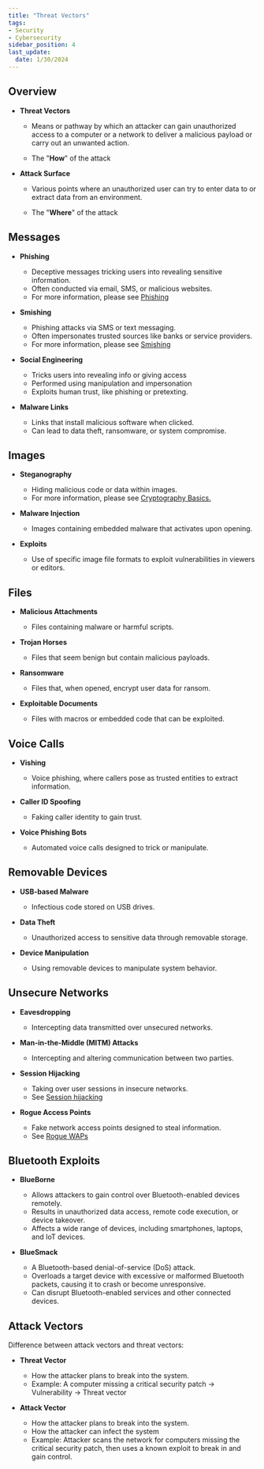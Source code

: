 ```yaml
---
title: "Threat Vectors"
tags: 
- Security
- Cybersecurity
sidebar_position: 4
last_update:
  date: 1/30/2024
---
```


    
## Overview

- **Threat Vectors**

    - Means or pathway by which an attacker can gain unauthorized access to a computer or a network to deliver a malicious payload or carry out an unwanted action.

    - The "**How**" of the attack

- **Attack Surface** 

    - Various points where an unauthorized user can try to enter data to or extract data from an environment.

    - The "**Where**" of the attack

## Messages 

- **Phishing** 
    - Deceptive messages tricking users into revealing sensitive information.
    - Often conducted via email, SMS, or malicious websites.
    - For more information, please see [Phishing](/docs/007-Cybersecurity/013-List-of-Attacks/003-Social-Engineering-Attacks.md#phishing)

- **Smishing** 
    - Phishing attacks via SMS or text messaging.
    - Often impersonates trusted sources like banks or service providers.
    - For more information, please see [Smishing](/docs/007-Cybersecurity/013-List-of-Attacks/003-Social-Engineering-Attacks.md#phishing)

- **Social Engineering** 
    - Tricks users into revealing info or giving access 
    - Performed using manipulation and impersonation
    - Exploits human trust, like phishing or pretexting.

- **Malware Links** 
    - Links that install malicious software when clicked.
    - Can lead to data theft, ransomware, or system compromise.


## Images 

- **Steganography** 
    - Hiding malicious code or data within images.
    - For more information, please see [Cryptography Basics.](/docs/007-Cybersecurity/005-Cryptography/001-Cryptography-Basics.md#steganography)

- **Malware Injection** 
    - Images containing embedded malware that activates upon opening.

- **Exploits** 
    - Use of specific image file formats to exploit vulnerabilities in viewers or editors.


## Files

- **Malicious Attachments** 
    - Files containing malware or harmful scripts.

- **Trojan Horses** 
    - Files that seem benign but contain malicious payloads.

- **Ransomware** 
    - Files that, when opened, encrypt user data for ransom.

- **Exploitable Documents** 
    - Files with macros or embedded code that can be exploited.


## Voice Calls

- **Vishing** 
    - Voice phishing, where callers pose as trusted entities to extract information.

- **Caller ID Spoofing** 
    - Faking caller identity to gain trust.

- **Voice Phishing Bots** 
    - Automated voice calls designed to trick or manipulate.


## Removable Devices

- **USB-based Malware** 
    - Infectious code stored on USB drives.

- **Data Theft** 
    - Unauthorized access to sensitive data through removable storage.

- **Device Manipulation** 
    - Using removable devices to manipulate system behavior.


## Unsecure Networks

- **Eavesdropping** 
    - Intercepting data transmitted over unsecured networks.

- **Man-in-the-Middle (MITM) Attacks** 
    - Intercepting and altering communication between two parties.

- **Session Hijacking** 
    - Taking over user sessions in insecure networks.
    - See [Session hijacking](/docs/007-Cybersecurity/013-List-of-Attacks/005-Spoofing-Attacks.md#session-hijacking)

- **Rogue Access Points** 
    - Fake network access points designed to steal information.
    - See [Rogue WAPs](/docs/007-Cybersecurity/013-List-of-Attacks/009-Wireless-Attacks.md#rogue-access-points-rogue-waps)


## Bluetooth Exploits 

- **BlueBorne** 

    - Allows attackers to gain control over Bluetooth-enabled devices remotely.
    - Results in unauthorized data access, remote code execution, or device takeover.
    - Affects a wide range of devices, including smartphones, laptops, and IoT devices.

- **BlueSmack** 

    - A Bluetooth-based denial-of-service (DoS) attack.
    - Overloads a target device with excessive or malformed Bluetooth packets, causing it to crash or become unresponsive.
    - Can disrupt Bluetooth-enabled services and other connected devices.

## Attack Vectors 

Difference between attack vectors and threat vectors:

- **Threat Vector**

    - How the attacker plans to break into the system.
    - Example: A computer missing a critical security patch -> Vulnerability -> Threat vector

- **Attack Vector**

    - How the attacker plans to break into the system.
    - How the attacker can infect the system
    - Example: Attacker scans the network for computers missing the critical security patch, then uses a known exploit to break in and gain control.



